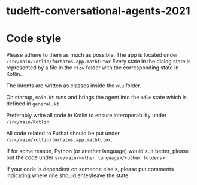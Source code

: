# tudelft-conversational-agents-2021

# Code style
Please adhere to them as much as possible.
The app is located under `/src/main/kotlin/furhatos.app.mathtutor`
Every state in the dialog state is represented by a file in the `flow` folder with the corresponding state in Kotlin.

The intents are written as classes inside the `nlu` folder.

On startup, `main.kt` runs and brings the agent into the `Idle` state which is defined in `general.kt`.

Preferably write all code in Kotlin to ensure interoperability under `/src/main/Kotlin`.

All code related to Furhat should be put under `/src/main/kotlin/furhatos.app.mathtutor`.

If for some reason, Python (or another language) would suit better, please put the code under `src/main/<other language>/<other folders>`

If your code is dependent on someone else's, please put comments indicating where one should enter/leave the state.


